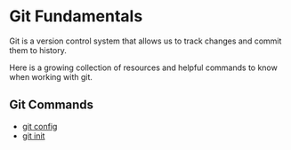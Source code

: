 # Git Fundamentals

Git is a version control system that allows us to track changes and commit them to history. 

Here is a growing collection of resources and helpful commands to know when working with git.

## Git Commands
- [git config](./commands/Config.md)
- [git init](./commands/Init.md)